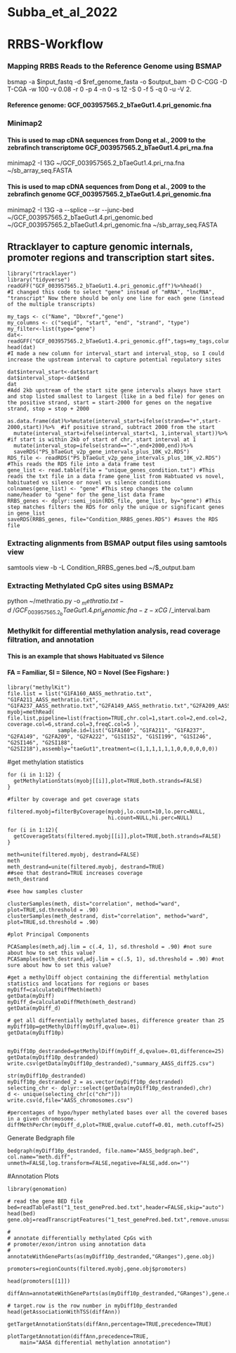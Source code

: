 # Subba_et_al_2022
# RRBS-Workflow
### Mapping RRBS Reads to the Reference Genome using BSMAP
bsmap -a $input_fastq -d $ref_genome_fasta -o $output_bam -D C-CGG -D T-CGA -w 100 -v 0.08 -r 0 -p 4 -n 0 -s 12 -S 0 -f 5 -q 0 -u -V 2. 

#### Reference genome: GCF_003957565.2_bTaeGut1.4.pri_genomic.fna

### Minimap2 

#### This is used to map cDNA sequences from Dong et al., 2009 to the zebrafinch transcriptome GCF_003957565.2_bTaeGut1.4.pri_rna.fna

minimap2 -I 13G ~/GCF_003957565.2_bTaeGut1.4.pri_rna.fna ~/sb_array_seq.FASTA

#### This is used to map cDNA sequences from Dong et al., 2009 to the zebrafinch genome GCF_003957565.2_bTaeGut1.4.pri_genomic.fna

minimap2 -I 13G -a --splice --sr --junc-bed ~/GCF_003957565.2_bTaeGut1.4.pri_genomic.bed ~/GCF_003957565.2_bTaeGut1.4.pri_genomic.fna ~/sb_array_seq.FASTA 

## Rtracklayer to capture genomic internals, promoter regions and transcription start sites.

```{r}
library("rtracklayer")
library("tidyverse")
readGFF("GCF_003957565.2_bTaeGut1.4.pri_genomic.gff")%>%head()
#I changed this code to select "gene" instead of "mRNA", "lncRNA", "transcript" Now there should be only one line for each gene (instead of the multiple transcripts)
```
```{r}
my_tags <- c("Name", "Dbxref","gene")
my_columns <- c("seqid", "start", "end", "strand", "type")
my_filter<-list(type="gene")
dat<-readGFF("GCF_003957565.2_bTaeGut1.4.pri_genomic.gff",tags=my_tags,columns=my_columns,filter=my_filter)
head(dat)
#I made a new column for interval_start and interval_stop, so I could increase the upstream interval to capture potential regulatory sites
```
```{r}
dat$interval_start<-dat$start
dat$interval_stop<-dat$end
dat
#Add 2kb upstream of the start site gene intervals always have start and stop listed smallest to largest (like in a bed file) for genes on the positive strand, start = start-2000 for genes on the negative strand, stop = stop + 2000
```


```{r}
as.data.frame(dat)%>%mutate(interval_start=ifelse(strand=="+",start-2000,start))%>%  #if positive strand, subtract 2000 from the start
  mutate(interval_start=ifelse(interval_start<1, 1,interval_start))%>%  #if start is within 2kb of start of chr, start interval at 1
  mutate(interval_stop=ifelse(strand=="-",end+2000,end))%>%
  saveRDS("PS_bTaeGut_v2p_gene_intervals_plus_10K_v2.RDS")
RDS_file <- readRDS("PS_bTaeGut_v2p_gene_intervals_plus_10K_v2.RDS") #This reads the RDS file into a data frame test
gene_list <- read.table(file = "unique_genes_condition.txt") #This reads the txt file in a data frame gene_list from Habtuated vs novel, habituated vs silence or novel vs silence conditions
colnames(gene_list) <- "gene" #This step changes the column name/header to "gene" for the gene_list data frame
RRBS_genes <- dplyr::semi_join(RDS_file, gene_list, by="gene") #This step matches filters the RDS for only the unique or significant genes in gene_list
saveRDS(RRBS_genes, file="Condition_RRBS_genes.RDS") #saves the RDS file
```

### Extracting alignments from BSMAP output files using samtools view

samtools view -b -L Condition_RRBS_genes.bed ~/$_output.bam

### Extracting Methylated CpG sites using BSMAPz
python ~/methratio.py -o $_methratio.txt -d ~/GCF_003957565.2_bTaeGut1.4.pri_genomic.fna -z -x CG ~/$_interval.bam

### Methylkit for differential methylation analysis, read coverage filtration, and annotation
#### This is an example that shows Habituated vs Silence
#### FA = Familiar, SI = Silence, NO = Novel (See Figshare: )

```{r}
library("methylKit")
file.list = list("G1FA160_AASS_methratio.txt", "G1FA211_AASS_methratio.txt", "G1FA237_AASS_methratio.txt","G2FA149_AASS_methratio.txt","G2FA209_AASS_methratio.txt","G2FA222_AASS_methratio.txt","G1SI152_AASS_methratio.txt","G1SI199_AASS_methratio.txt","G1SI246_AASS_methratio.txt","G2SI146_AASS_methratio.txt","G2SI188_AASS_methratio.txt","G2SI218_AASS_methratio.txt")
myobj=methRead( file.list,pipeline=list(fraction=TRUE,chr.col=1,start.col=2,end.col=2, coverage.col=6,strand.col=3,freqC.col=5 ),
                sample.id=list("G1FA160", "G1FA211", "G1FA237", "G2FA149", "G2FA209", "G2FA222", "G1SI152", "G1SI199", "G1SI246", "G2SI146", "G2SI188", "G2SI218"),assembly="taeGut1",treatment=c(1,1,1,1,1,1,0,0,0,0,0,0))
```
#get methylation statistics
```{r}
for (i in 1:12) {
  getMethylationStats(myobj[[i]],plot=TRUE,both.strands=FALSE)
}
```

```{r}
#filter by coverage and get coverage stats

filtered.myobj=filterByCoverage(myobj,lo.count=10,lo.perc=NULL,
                                hi.count=NULL,hi.perc=NULL)

for (i in 1:12){
  getCoverageStats(filtered.myobj[[i]],plot=TRUE,both.strands=FALSE)
}
```

```{r}
meth=unite(filtered.myobj, destrand=FALSE)
meth
meth_destrand=unite(filtered.myobj, destrand=TRUE) 
##see that destrand=TRUE increases coverage
meth_destrand
```

```{r}
#see how samples cluster

clusterSamples(meth, dist="correlation", method="ward", plot=TRUE,sd.threshold = .90)
clusterSamples(meth_destrand, dist="correlation", method="ward", plot=TRUE,sd.threshold = .90)
```
```{r}
#plot Principal Components

PCASamples(meth,adj.lim = c(.4, 1), sd.threshold = .90) #not sure about how to set this value?
PCASamples(meth_destrand,adj.lim = c(.5, 1), sd.threshold = .90) #not sure about how to set this value?

```
```{r}
#get a methylDiff object containing the differential methylation statistics and locations for regions or bases
myDiff=calculateDiffMeth(meth)
getData(myDiff)
myDiff_d=calculateDiffMeth(meth_destrand)
getData(myDiff_d)
```

```{r}
# get all differentially methylated bases, difference greater than 25
myDiff10p=getMethylDiff(myDiff,qvalue=.01)
getData(myDiff10p)


myDiff10p_destranded=getMethylDiff(myDiff_d,qvalue=.01,difference=25)
getData(myDiff10p_destranded)
write.csv(getData(myDiff10p_destranded),"summary_AASS_diff25.csv")

str(myDiff10p_destranded)
myDiff10p_destranded_2 = as.vector(myDiff10p_destranded)
selecting_chr <- dplyr::select(getData(myDiff10p_destranded),chr)
d <- unique(selecting_chr[c("chr")])
write.csv(d,file="AASS_chromosomes.csv")
```


```{r}
#percentages of hypo/hyper methylated bases over all the covered bases in a given chromosome.
diffMethPerChr(myDiff_d,plot=TRUE,qvalue.cutoff=0.01, meth.cutoff=25)
```

Generate Bedgraph file
```{r}
bedgraph(myDiff10p_destranded, file.name="AASS_bedgraph.bed", col.name="meth.diff", unmeth=FALSE,log.transform=FALSE,negative=FALSE,add.on="")
```

#Annotation Plots
```{r}
library(genomation)
```

```{r}
# read the gene BED file
bed=readTableFast("1_test_genePred.bed.txt",header=FALSE,skip="auto")
head(bed)
gene.obj=readTranscriptFeatures("1_test_genePred.bed.txt",remove.unusual=FALSE)
```

```{r}
#
# annotate differentially methylated CpGs with 
# promoter/exon/intron using annotation data
#
annotateWithGeneParts(as(myDiff10p_destranded,"GRanges"),gene.obj)
```

```{r}
promoters=regionCounts(filtered.myobj,gene.obj$promoters)

head(promoters[[1]])
```

```{r}
diffAnn=annotateWithGeneParts(as(myDiff10p_destranded,"GRanges"),gene.obj)

# target.row is the row number in myDiff10p_destranded
head(getAssociationWithTSS(diffAnn))
```
```{r}
getTargetAnnotationStats(diffAnn,percentage=TRUE,precedence=TRUE)
```
```{r}
plotTargetAnnotation(diffAnn,precedence=TRUE,
    main="AASA differential methylation annotation")
```
